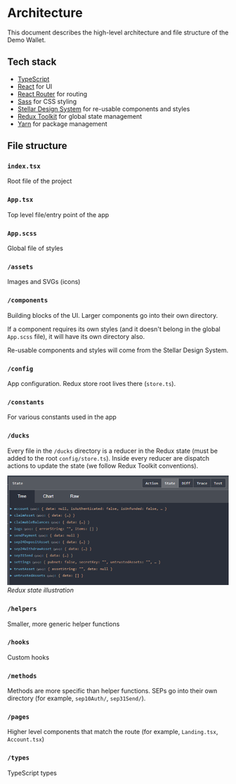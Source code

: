 # Architecture

This document describes the high-level architecture and file structure of the
Demo Wallet.

## Tech stack

- [TypeScript](https://www.typescriptlang.org/)
- [React](https://reactjs.org/) for UI
- [React Router](https://reactrouter.com/web/guides/quick-start) for routing
- [Sass](https://sass-lang.com/) for CSS styling
- [Stellar Design System](https://github.com/stellar/stellar-design-system) for
  re-usable components and styles
- [Redux Toolkit](https://redux-toolkit.js.org/) for global state management
- [Yarn](https://yarnpkg.com/) for package management

## File structure

### `index.tsx`

Root file of the project

### `App.tsx`

Top level file/entry point of the app

### `App.scss`

Global file of styles

### `/assets`

Images and SVGs (icons)

### `/components`

Building blocks of the UI. Larger components go into their own directory.

If a component requires its own styles (and it doesn't belong in the global
`App.scss` file), it will have its own directory also.

Re-usable components and styles will come from the Stellar Design System.

### `/config`

App configuration. Redux store root lives there (`store.ts`).

### `/constants`

For various constants used in the app

### `/ducks`

Every file in the `/ducks` directory is a reducer in the Redux state (must be
added to the root `config/store.ts`). Inside every reducer are dispatch actions
to update the state (we follow Redux Toolkit conventions).

![Red banner: You are using PUBLIC network in DEVELOPMENT](public/images/doc-redux-state.png)
_Redux state illustration_

### `/helpers`

Smaller, more generic helper functions

### `/hooks`

Custom hooks

### `/methods`

Methods are more specific than helper functions. SEPs go into their own
directory (for example, `sep10Auth/`, `sep31Send/`).

### `/pages`

Higher level components that match the route (for example, `Landing.tsx`,
`Account.tsx`)

### `/types`

TypeScript types
